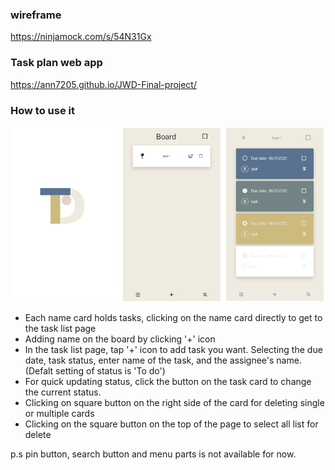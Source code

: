 ### wireframe 
https://ninjamock.com/s/54N31Gx

### Task plan web app
https://ann7205.github.io/JWD-Final-project/

### How to use it

![logo](image/task-plan.png)

* Each name card holds tasks, clicking on the name card directly to get to the task list page
* Adding name on the board by clicking '+' icon
* In the task list page, tap '+' icon to add task you want. Selecting the due date, task status, enter name of the task, and the assignee's name. (Defalt setting of status is 'To do')
* For quick updating status, click the button on the task card to change the current status.
* Clicking on square button on the right side of the card for deleting single or multiple cards
* Clicking on the square button on the top of the page to select all list for delete

p.s pin button, search button and menu parts is not available for now.

